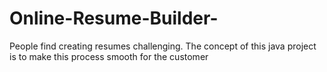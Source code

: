 # Online-Resume-Builder-
People find creating resumes challenging. The concept of this java project is to make this process smooth for the customer
